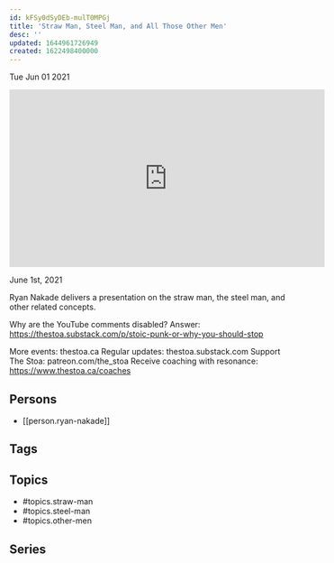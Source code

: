 ```yaml
---
id: kFSy0dSyDEb-mulT0MPGj
title: 'Straw Man, Steel Man, and All Those Other Men'
desc: ''
updated: 1644961726949
created: 1622498400000
---
```





Tue Jun 01 2021

<iframe width="560" height="315" src="https://www.youtube.com/embed/FvlT9lzok2w" title="Straw Man, Steel Man, and All Those Other Men w/ Ryan Nakade" frameborder="0" allow="accelerometer; autoplay; clipboard-write; encrypted-media; gyroscope; picture-in-picture" allowfullscreen ></iframe>

June 1st, 2021

Ryan Nakade delivers a presentation on the straw man, the steel man, and other related concepts.

Why are the YouTube comments disabled? Answer: https://thestoa.substack.com/p/stoic-punk-or-why-you-should-stop

More events: thestoa.ca
Regular updates: thestoa.substack.com
Support The Stoa: patreon.com/the_stoa
Receive coaching with resonance: https://www.thestoa.ca/coaches

## Persons

- [[person.ryan-nakade]]

## Tags



## Topics

- #topics.straw-man
- #topics.steel-man
- #topics.other-men

## Series



